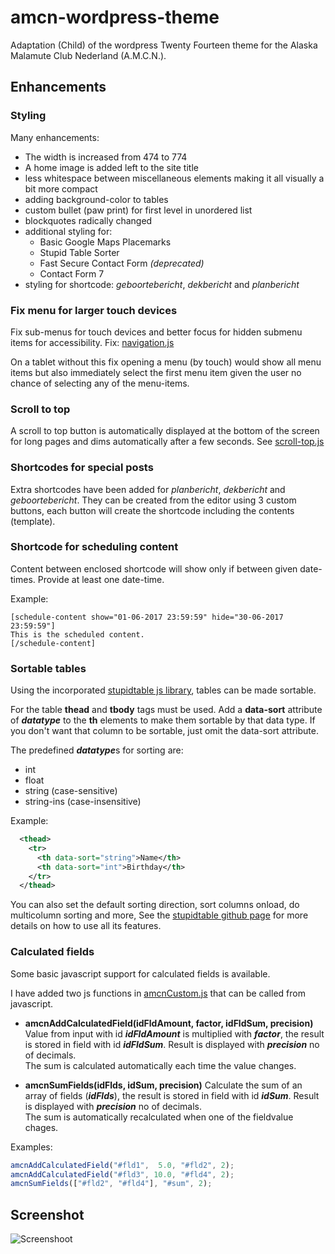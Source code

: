 # amcn-wordpress-theme
Adaptation (Child) of the wordpress Twenty Fourteen theme for the Alaska Malamute Club Nederland (A.M.C.N.).

## Enhancements

### Styling
Many enhancements:
* The width is increased from 474 to 774
* A home image is added left to the site title
* less whitespace between miscellaneous elements making it all visually a bit more compact
* adding background-color to tables
* custom bullet (paw print) for first level in unordered list
* blockquotes radically changed
* additional styling for:
  * Basic Google Maps Placemarks
  * Stupid Table Sorter
  * Fast Secure Contact Form _(deprecated)_
  * Contact Form 7
* styling for shortcode: _geboortebericht_, _dekbericht_ and _planbericht_ 

### Fix menu for larger touch devices
Fix sub-menus for touch devices and better focus for hidden submenu items for accessibility.
Fix: [navigation.js](https://github.com/stephanmahieu/amcn-wordpress-theme/blob/master/js/navigation.js)

On a tablet without this fix opening a menu (by touch) would show all menu items but also immediately
select the first menu item given the user no chance of selecting any of the menu-items.

### Scroll to top
A scroll to top button is automatically displayed at the bottom of the screen for long pages and
dims automatically after a few seconds. See [scroll-top.js](https://github.com/stephanmahieu/amcn-wordpress-theme/blob/master/js/scroll-top.js)

### Shortcodes for special posts
Extra shortcodes have been added for _planbericht_, _dekbericht_ and _geboortebericht_.
They can be created from the editor using 3 custom buttons, each button will create the shortcode
including the contents (template).

### Shortcode for scheduling content
Content between enclosed shortcode will show only if between given date-times.
Provide at least one date-time.

Example:
```
[schedule-content show="01-06-2017 23:59:59" hide="30-06-2017 23:59:59"]
This is the scheduled content.
[/schedule-content]
```

### Sortable tables
Using the incorporated [stupidtable js library](https://github.com/joequery/Stupid-Table-Plugin), tables can be made sortable.

For the table **thead** and **tbody** tags must be used. Add a **data-sort** attribute of ***datatype*** to the **th** elements to make them
sortable by that data type. If you don't want that column to be sortable, just omit the data-sort attribute.

The predefined ***datatype***s for sorting are:
* int
* float
* string (case-sensitive)
* string-ins (case-insensitive)

Example:
```xml
  <thead>
    <tr>
      <th data-sort="string">Name</th>
      <th data-sort="int">Birthday</th>
    </tr>
  </thead>
```

You can also set the default sorting direction, sort columns onload, do multicolumn sorting and more,
See the [stupidtable github page](https://github.com/joequery/Stupid-Table-Plugin) for more details on how to use all
its features.

### Calculated fields
Some basic javascript support for calculated fields is available.

I have added two js functions in [amcnCustom.js](https://github.com/stephanmahieu/amcn-wordpress-theme/blob/master/js/amcnCustom.js) that can be called from javascript.

* **amcnAddCalculatedField(idFldAmount, factor, idFldSum, precision)**  
  Value from input with id **_idFldAmount_** is multiplied with **_factor_**,
  the result is stored in field with id **_idFldSum_**.
  Result is displayed with **_precision_** no of decimals.  
  The sum is calculated automatically each time the value changes.
  
* **amcnSumFields(idFlds, idSum, precision)**
  Calculate the sum of an array of fields (**_idFlds_**), the result is stored in field with id **_idSum_**.
  Result is displayed with **_precision_** no of decimals.  
  The sum is automatically recalculated when one of the fieldvalue chages.

Examples:
```javascript
amcnAddCalculatedField("#fld1",  5.0, "#fld2", 2);
amcnAddCalculatedField("#fld3", 10.0, "#fld4", 2);
amcnSumFields(["#fld2", "#fld4"], "#sum", 2);
```

## Screenshot

![Screenshoot](https://raw.githubusercontent.com/stephanmahieu/amcn-wordpress-theme/master/screenshot.png "Main Dialog Contextmenu")